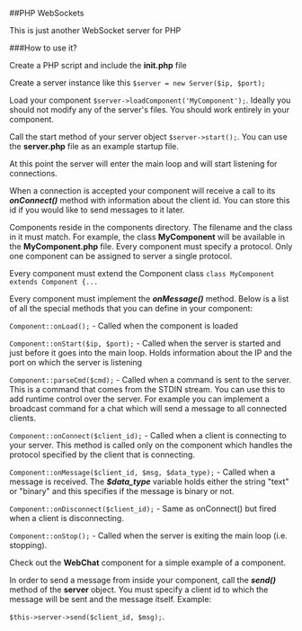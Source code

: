 ##PHP WebSockets

This is just another WebSocket server for PHP

###How to use it?

Create a PHP script and include the **init.php** file

Create a server instance like this `$server = new Server($ip, $port);`

Load your component `$server->loadComponent('MyComponent');`. Ideally you should not modify any of the server's files. You should work entirely in your component.

Call the start method of your server object `$server->start();`. You can use the **server.php** file as an example startup file.

At this point the server will enter the main loop and will start listening for connections.

When a connection is accepted your component will receive a call to its ***onConnect()*** method with information about the client id. You can store this id if you would like to send messages to it later.

Components reside in the components directory. The filename and the class in it must match. For example, the class **MyComponent** will be available in the **MyComponent.php** file. Every component must specify a protocol. Only one component can be assigned to server a single protocol.

Every component must extend the Component class `class MyComponent extends Component {...`

Every component must implement the ***onMessage()*** method. Below is a list of all the special methods that you can define in your component:

`Component::onLoad();` - Called when the component is loaded

`Component::onStart($ip, $port);` - Called when the server is started and just before it goes into the main loop. Holds information about the IP and the port on which the server is listening

`Component::parseCmd($cmd);` - Called when a command is sent to the server. This is a command that comes from the STDIN stream. You can use this to add runtime control over the server. For example you can implement a broadcast command for a chat which will send a message to all connected clients.

`Component::onConnect($client_id);` - Called when a client is connecting to your server. This method is called only on the component which handles the protocol specified by the client that is connecting.

`Component::onMessage($client_id, $msg, $data_type);` - Called when a message is received. The ***$data_type*** variable holds either the string "text" or "binary" and this specifies if the message is binary or not.

`Component::onDisconnect($client_id);` - Same as onConnect() but fired when a client is disconnecting.

`Component::onStop();` - Called when the server is exiting the main loop (i.e. stopping).

Check out the **WebChat** component for a simple example of a component.

In order to send a message from inside your component, call the ***send()*** method of the **server** object. You must specify a client id to which the message will be sent and the message itself. Example: 

`$this->server->send($client_id, $msg);`.